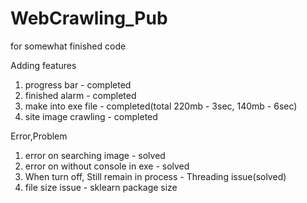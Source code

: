 # WebCrawling_Pub
for somewhat finished code

Adding features
 1. progress bar - completed
 2. finished alarm - completed
 3. make into exe file - completed(total 220mb - 3sec, 140mb - 6sec)
 4. site image crawling - completed

Error,Problem
 1. error on searching image - solved
 2. error on without console in exe - solved
 3. When turn off, Still remain in process - Threading issue(solved)
 4. file size issue - sklearn package size
